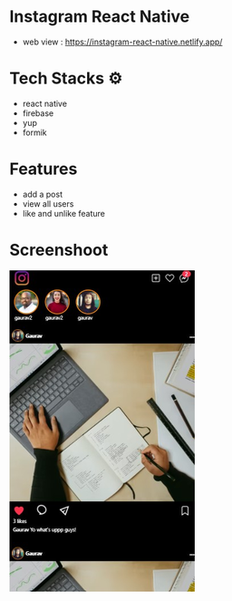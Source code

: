 # Instagram React Native

- web view : https://instagram-react-native.netlify.app/

# Tech Stacks ⚙

- react native
- firebase
- yup
- formik

# Features

- add a post
- view all users
- like and unlike feature

# Screenshoot
![Screenshot](./assets/screenshot.jpg)
